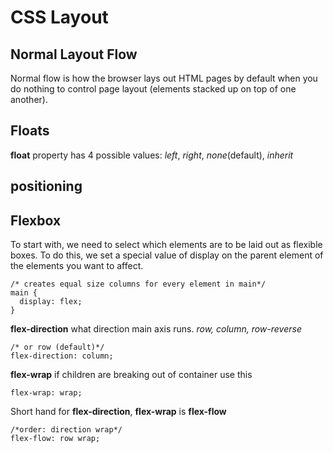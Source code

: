 # CSS Layout

## Normal Layout Flow
Normal flow is how the browser lays out HTML pages by default when you do nothing to control page layout (elements stacked up on top of one another).

## Floats
**float** property has 4 possible values: *left*, *right*, *none*(default), *inherit*

## positioning

## Flexbox
To start with, we need to select which elements are to be laid out as flexible boxes. To do this, we set a special value of display on the parent element of the elements you want to affect.
```
/* creates equal size columns for every element in main*/
main {
  display: flex;
}
```

<insert flex box image>
<terminology>

**flex-direction** what direction main axis runs. *row, column, row-reverse*
```
/* or row (default)*/
flex-direction: column;
```
**flex-wrap** if children are breaking out of container use this
```
flex-wrap: wrap;
```
Short hand for **flex-direction**, **flex-wrap** is **flex-flow**
```
/*order: direction wrap*/
flex-flow: row wrap;
```
